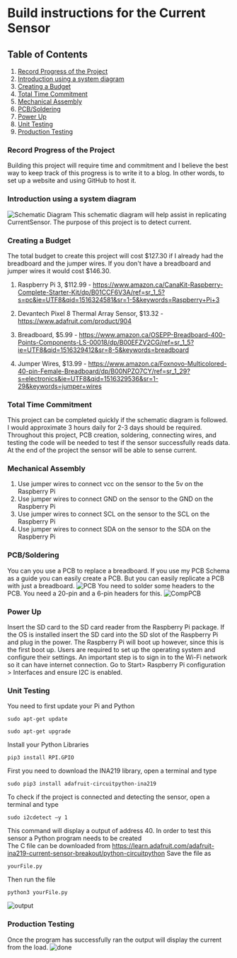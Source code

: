 # Build instructions for the Current Sensor

## Table of Contents
1. [Record Progress of the Project](#Record-Progress-of-the-Project)
2. [Introduction using a system diagram](#Introduction-using-a-system-diagram)
3. [Creating a Budget](#Creating-a-Budget)
4. [Total Time Commitment](#Total-Time-Commitment)
5. [Mechanical Assembly](#Mechanical-Assembly) 
6. [PCB/Soldering](#PCB/Soldering)
7. [Power Up](#Power-Up)
8. [Unit Testing](#Unit-Testing)
9. [Production Testing](#Production-Testing)

### Record Progress of the Project
Building this project will require time and commitment and I believe the best way to keep track of this progress is to write it to a blog. 
In other words, to set up a website and using GitHub to host it. 

### Introduction using a system diagram
![Schematic Diagram](https://raw.githubusercontent.com/LosesonWinson/CurrentSensor/master/inabreadboard_bb.png)
This schematic diagram will help assist in replicating CurrentSensor. The purpose of this project is to detect current.

### Creating a Budget
The total budget to create this project will cost $127.30 if I already had the breadboard and the jumper wires. If you don't have a breadboard and jumper wires it would cost $146.30.
1. Raspberry Pi 3, $112.99 - <https://www.amazon.ca/CanaKit-Raspberry-Complete-Starter-Kit/dp/B01CCF6V3A/ref=sr_1_5?s=pc&ie=UTF8&qid=1516324581&sr=1-5&keywords=Raspberry+Pi+3>

2. Devantech Pixel 8 Thermal Array Sensor, $13.32 - <https://www.adafruit.com/product/904>

3. Breadboard, $5.99 - <https://www.amazon.ca/OSEPP-Breadboard-400-Points-Components-LS-00018/dp/B00EFZV2CG/ref=sr_1_5?ie=UTF8&qid=1516329412&sr=8-5&keywords=breadboard>

4. Jumper Wires, $13.99 - <https://www.amazon.ca/Foxnovo-Multicolored-40-pin-Female-Breadboard/dp/B00NPZO7CY/ref=sr_1_29?s=electronics&ie=UTF8&qid=1516329536&sr=1-29&keywords=jumper+wires>

### Total Time Commitment
This project can be completed quickly if the schematic diagram is followed. 
I would approximate 3 hours daily for 2-3 days should be required. 
Throughout this project, PCB creation, soldering, connecting wires, and testing the code will be needed to test if the sensor successfully reads data. 
At the end of the project the sensor will be able to sense current. 

### Mechanical Assembly

1. Use jumper wires to connect vcc on the sensor to the 5v on the Raspberry Pi
2. Use jumper wires to connect GND on the sensor to the GND on the Raspberry Pi
3. Use jumper wires to connect SCL on the sensor to the SCL on the Raspberry Pi
4. Use jumper wires to connect SDA on the sensor to the SDA on the Raspberry Pi
### PCB/Soldering
You can you use a PCB to replace a breadboard. If you use my PCB Schema as a guide you can easily create a PCB. But you can easily replicate a PCB with just a breadboard. ![PCB](https://raw.githubusercontent.com/LosesonWinson/CurrentSensor/master/inabreadboard_pcb.png) You need to solder some headers to the PCB. You need a 20-pin and a 6-pin headers for this. 
![CompPCB](https://raw.githubusercontent.com/LosesonWinson/CurrentSensor/master/PCB.jpg)

### Power Up
Insert the SD card to the SD card reader from the Raspberry Pi package. If the OS is installed insert the SD card into the SD slot of the Raspberry Pi and plug in the power. The Raspberry Pi will boot up however, since this is the first boot up. Users are required to set up the operating system and configure their settings. An important step is to sign in to the Wi-Fi network so it can have internet connection. Go to Start> Raspberry Pi configuration > Interfaces and ensure I2C is enabled.

### Unit Testing
You need to first update your Pi and Python
```
sudo apt-get update
```
```
sudo apt-get upgrade
```
Install your Python Libraries 
```
pip3 install RPI.GPIO
```
First you need to download the INA219 library, open a terminal and type
```
sudo pip3 install adafruit-circuitpython-ina219
```
To check if the project is connected and detecting the sensor, open a terminal and type 
```
sudo i2cdetect –y 1
``` 
This command will display a output of address 40. 
In order to test this sensor a Python program needs to be created  
The C file can be downloaded from <https://learn.adafruit.com/adafruit-ina219-current-sensor-breakout/python-circuitpython> 
Save the file as 
```
yourFile.py
```
Then run the file 
```
python3 yourFile.py
```
![output](https://raw.githubusercontent.com/LosesonWinson/CurrentSensor/master/output.PNG)
### Production Testing
Once the program has successfully ran the output will display the current from the load.
![done](https://raw.githubusercontent.com/LosesonWinson/CurrentSensor/master/pcbonpi.jpg	)
